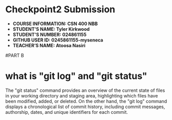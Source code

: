# Checkpoint2 Submission


- **COURSE INFORMATION: CSN 400 NBB**
- **STUDENT’S NAME: Tyler Kirkwood**
- **STUDENT'S NUMBER: 024861155**
- **GITHUB USER ID: 0245861155-myseneca**
- **TEACHER’S NAME: Atoosa Nasiri**

#PART B

# what is "git log" and "git status"

The "git status" command provides an overview of the current state of files in your working directory and staging area, highlighting which files have been modified, added, or deleted. On the other hand, the "git log" command displays a chronological list of commit history, including commit messages, authorship, dates, and unique identifiers for each commit.

